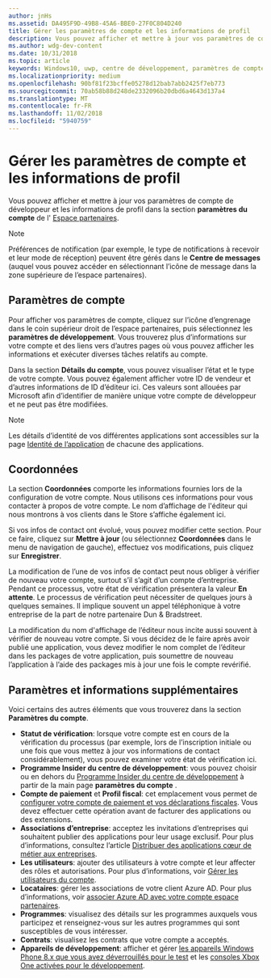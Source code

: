 ```yaml
---
author: jnHs
ms.assetid: DA495F9D-49B8-45A6-BBE0-27F0C804D240
title: Gérer les paramètres de compte et les informations de profil
description: Vous pouvez afficher et mettre à jour vos paramètres de compte de développeur et les informations de profil dans la section Paramètres du compte de l’espace partenaires.
ms.author: wdg-dev-content
ms.date: 10/31/2018
ms.topic: article
keywords: Windows10, uwp, centre de développement, paramètres de compte, profil, profil de compte, compte de développeur, paramètres de compte de développeur
ms.localizationpriority: medium
ms.openlocfilehash: 90bf81f23bcffe05278d12bab7abb2425f7eb773
ms.sourcegitcommit: 70ab58b88d248de2332096b20dbd6a4643d137a4
ms.translationtype: MT
ms.contentlocale: fr-FR
ms.lasthandoff: 11/02/2018
ms.locfileid: "5940759"
---
```

# <a name="manage-account-settings-and-profile-info"></a>Gérer les paramètres de compte et les informations de profil

Vous pouvez afficher et mettre à jour vos paramètres de compte de développeur et les informations de profil dans la section **paramètres du compte** de l' [Espace partenaires](https://partner.microsoft.com/dashboard). 

> [!NOTE]
> Préférences de notification (par exemple, le type de notifications à recevoir et leur mode de réception) peuvent être gérés dans le **Centre de messages** (auquel vous pouvez accéder en sélectionnant l’icône de message dans la zone supérieure de l’espace partenaires).

## <a name="account-settings"></a>Paramètres de compte

Pour afficher vos paramètres de compte, cliquez sur l’icône d’engrenage dans le coin supérieur droit de l’espace partenaires, puis sélectionnez les **paramètres de développement**. Vous trouverez plus d’informations sur votre compte et des liens vers d’autres pages où vous pouvez afficher les informations et exécuter diverses tâches relatifs au compte.

Dans la section **Détails du compte**, vous pouvez visualiser l’état et le type de votre compte. Vous pouvez également afficher votre ID de vendeur et d’autres informations de ID d’éditeur ici. Ces valeurs sont allouées par Microsoft afin d’identifier de manière unique votre compte de développeur et ne peut pas être modifiées.

> [!NOTE]
> Les détails d’identité de vos différentes applications sont accessibles sur la page [Identité de l’application](view-app-identity-details.md) de chacune des applications.

## <a name="contact-info"></a>Coordonnées

La section **Coordonnées** comporte les informations fournies lors de la configuration de votre compte. Nous utilisons ces informations pour vous contacter à propos de votre compte. Le nom d’affichage de l'éditeur qui nous montrons à vos clients dans le Store s’affiche également ici.

Si vos infos de contact ont évolué, vous pouvez modifier cette section. Pour ce faire, cliquez sur **Mettre à jour** (ou sélectionnez **Coordonnées** dans le menu de navigation de gauche), effectuez vos modifications, puis cliquez sur **Enregistrer**.

La modification de l’une de vos infos de contact peut nous obliger à vérifier de nouveau votre compte, surtout s’il s’agit d’un compte d’entreprise. Pendant ce processus, votre état de vérification présentera la valeur **En attente**. Le processus de vérification peut nécessiter de quelques jours à quelques semaines. Il implique souvent un appel téléphonique à votre entreprise de la part de notre partenaire Dun & Bradstreet.

La modification du nom d'affichage de l’éditeur nous incite aussi souvent à vérifier de nouveau votre compte. Si vous décidez de le faire après avoir publié une application, vous devez modifier le nom complet de l’éditeur dans les packages de votre application, puis soumettre de nouveau l’application à l’aide des packages mis à jour une fois le compte revérifié.


## <a name="additional-settings-and-info"></a>Paramètres et informations supplémentaires

Voici certains des autres éléments que vous trouverez dans la section **Paramètres du compte**.

- **Statut de vérification**: lorsque votre compte est en cours de la vérification du processus (par exemple, lors de l’inscription initiale ou une fois que vous mettez à jour vos informations de contact considérablement), vous pouvez examiner votre état de vérification ici.
- **Programme Insider du centre de développement**: vous pouvez choisir ou en dehors du [Programme Insider du centre de développement](dev-center-insider-program.md) à partir de la main page **paramètres du compte** .
- **Compte de paiement** et **Profil fiscal**: cet emplacement vous permet de [configurer votre compte de paiement et vos déclarations fiscales](setting-up-your-payout-account-and-tax-forms.md). Vous devez effectuer cette opération avant de facturer des applications ou des extensions.
- **Associations d’entreprise**: acceptez les invitations d’entreprises qui souhaitent publier des applications pour leur usage exclusif. Pour plus d’informations, consultez l’article [Distribuer des applications cœur de métier aux entreprises](distribute-lob-apps-to-enterprises.md).
- **Les utilisateurs**: ajouter des utilisateurs à votre compte et leur affecter des rôles et autorisations. Pour plus d’informations, voir [Gérer les utilisateurs du compte](manage-account-users.md).
- **Locataires**: gérer les associations de votre client Azure AD. Pour plus d’informations, voir [associer Azure AD avec votre compte espace partenaires](associate-azure-ad-with-dev-center.md).
- **Programmes**: visualisez des détails sur les programmes auxquels vous participez et renseignez-vous sur les autres programmes qui sont susceptibles de vous intéresser.
- **Contrats**: visualisez les contrats que votre compte a acceptés.
- **Appareils de développement**: afficher et gérer [les appareils Windows Phone 8.x que vous avez déverrouillés pour le test](http://go.microsoft.com/fwlink/p/?LinkId=533897) et les [consoles Xbox One activées pour le développement](../xbox-apps/devkit-activation.md). 


